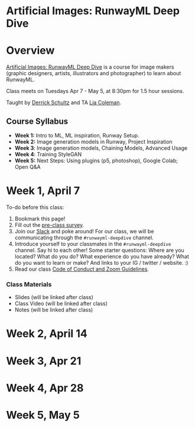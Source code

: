 # Artificial Images: RunwayML Deep Dive

# Overview

[Artificial Images: RunwayML Deep Dive](https://bustbright.square.site/product/artificial-images-runway-april7/285) is a course for image makers (graphic designers, artists, illustrators and photographer) to learn about RunwayML. 

Class meets on Tuesdays Apr 7 - May 5, at 8:30pm for 1.5 hour sessions.

Taught by [Derrick Schultz](https://twitter.com/dvsch?lang=en) and TA [Lia Coleman](https://twitter.com/Lialialiacole).

## Course Syllabus

- **Week 1:** Intro to ML, ML inspiration, Runway Setup.
- **Week 2:** Image generation models in Runway, Project Inspiration
- **Week 3**: Image generation models, Chaining Models, Advanced Usage
- **Week 4**: Training StyleGAN
- **Week 5:** Next Steps: Using plugins (p5, photoshop), Google Colab; Open Q&A

# Week 1, April 7

To-do before this class:
1. Bookmark this page!
2. Fill out the [pre-class survey](https://drive.google.com/open?id=1s3E7pUYet2l0HmdgRuZVdU6RbuPisf8yqLIHx_erTgE).
3. Join our [Slack](https://ml-images.slack.com/) and poke around! For our class, we will be communicating through the `#runwayml-deepdive` channel.
4. Introduce yourself to your classmates in the `#runwayml-deepdive` channel. Say hi to each other! Some starter questions: Where are you located? What do you do? What experience do you have already? What do you want to learn or make? And links to your IG / twitter / website. :)
5. Read our class [Code of Conduct and Zoom Guidelines](https://docs.google.com/document/d/1Q6X4_uEdlx3Xo9ZM73nlltc690DcP4geSjImUEA7K98/edit?usp=sharing).


### Class Materials

- Slides (will be linked after class)
- Class Video (will be linked after class)
- Notes (will be linked after class)

# Week 2, April 14

# Week 3, Apr 21

# Week 4, Apr 28

# Week 5, May 5
